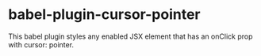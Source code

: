 # babel-plugin-cursor-pointer
This babel plugin styles any enabled JSX element that has an onClick prop with cursor: pointer.
